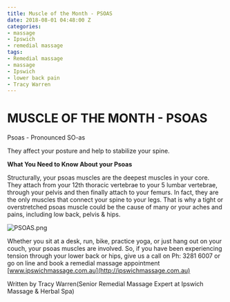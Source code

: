 ```yaml
---
title: Muscle of the Month - PSOAS
date: 2018-08-01 04:48:00 Z
categories:
- massage
- Ipswich
- remedial massage
tags:
- Remedial massage
- massage
- Ipswich
- lower back pain
- Tracy Warren
---
```


# **MUSCLE OF THE MONTH - PSOAS**

Psoas - Pronounced SO-as

They affect your posture and help to stabilize your spine.

**What You Need to Know About your Psoas**

Structurally, your psoas muscles are the deepest muscles in your core.  They attach from your 12th thoracic vertebrae to your 5 lumbar vertebrae, through your pelvis and then finally attach to your femurs. In fact, they are the only muscles that connect your spine to your legs. That is why a tight or overstretched psoas muscle could be the cause of many or your aches and pains, including low back, pelvis & hips.

![PSOAS.png](/uploads/PSOAS.png)

Whether you sit at a desk, run, bike, practice yoga, or just hang out on your couch, your psoas muscles are involved.  So, if you have been experiencing tension through your lower back or hips, give us a call on Ph: 3281 6007 or go on line and book a remedial massage appointment [www.ipswichmassage.com.au](http://ipswichmassage.com.au)  

Written by Tracy Warren(Senior Remedial Massage Expert at Ipswich Massage & Herbal Spa)